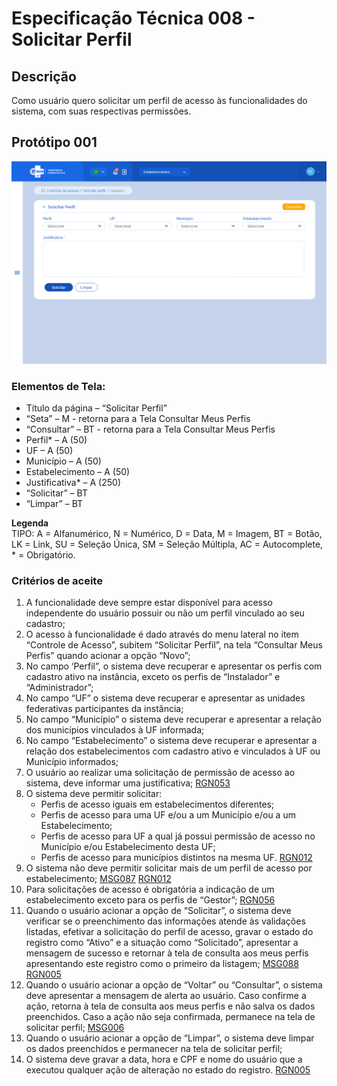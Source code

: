 # Especificação Técnica 008 - Solicitar Perfil

## Descrição
Como usuário quero solicitar um perfil de acesso às funcionalidades do sistema, com suas respectivas permissões. 

## Protótipo 001
![alt text](../imagens/ete-008-prot-001.png)

### Elementos de Tela:
* Título da página – “Solicitar Perfil” 
* “Seta” – M - retorna para a Tela Consultar Meus Perfis 
* “Consultar” – BT - retorna para a Tela Consultar Meus Perfis 
* Perfil* – A (50) 
* UF – A (50) 
* Município – A (50) 
* Estabelecimento – A (50) 
* Justificativa* – A (250) 
* “Solicitar” – BT 
* “Limpar” – BT 

**Legenda**  
TIPO: A = Alfanumérico, N = Numérico, D = Data, M = Imagem, BT = Botão, LK = Link, SU = Seleção Única, SM = Seleção Múltipla, AC = Autocomplete, * = Obrigatório. 

### Critérios de aceite 
1. A funcionalidade deve sempre estar disponível para acesso independente do usuário possuir ou não um perfil vinculado ao seu cadastro; 
2. O acesso à funcionalidade é dado através do menu lateral no item “Controle de Acesso”, subitem “Solicitar Perfil”, na tela “Consultar Meus Perfis” quando acionar a opção “Novo”; 
3. No campo ‘Perfil”, o sistema deve recuperar e apresentar os perfis com cadastro ativo na instância, exceto os perfis de “Instalador” e “Administrador”; 
4. No campo “UF” o sistema deve recuperar e apresentar as unidades federativas participantes da instância; 
5. No campo “Município” o sistema deve recuperar e apresentar a relação dos municípios vinculados à UF informada; 
6. No campo “Estabelecimento” o sistema deve recuperar e apresentar a relação dos estabelecimentos com cadastro ativo e vinculados à UF ou Município informados; 
7. O usuário ao realizar uma solicitação de permissão de acesso ao sistema, deve informar uma justificativa; [RGN053](DocumentoDeRegrasv2.md#rgn053) 
8. O sistema deve permitir solicitar: 
      * Perfis de acesso iguais em estabelecimentos diferentes;  
      * Perfis de acesso para uma UF e/ou a um Município e/ou a um Estabelecimento;  
      * Perfis de acesso para UF a qual já possui permissão de acesso no Município e/ou Estabelecimento desta UF; 
      * Perfis de acesso para municípios distintos na mesma UF. [RGN012](DocumentoDeRegrasv2.md#rgn012) 
9. O sistema não deve permitir solicitar mais de um perfil de acesso por estabelecimento; [MSG087](DocumentoDeMensagensv2.md#msg087) [RGN012](DocumentoDeRegrasv2.md#rgn012) 
10. Para solicitações de acesso é obrigatória a indicação de um estabelecimento exceto para os perfis de “Gestor”; [RGN056](DocumentoDeRegrasv2.md#rgn056) 
11. Quando o usuário acionar a opção de “Solicitar”, o sistema deve verificar se o preenchimento das informações atende às validações listadas, efetivar a solicitação do perfil de acesso, gravar o estado do registro como “Ativo” e a situação como “Solicitado”, apresentar a mensagem de sucesso e retornar à tela de consulta aos meus perfis apresentando este registro como o primeiro da listagem; [MSG088](DocumentoDeMensagensv2.md#msg088) [RGN005](DocumentoDeRegrasv2.md#rgn005) 
12. Quando o usuário acionar a opção de “Voltar” ou “Consultar”, o sistema deve apresentar a mensagem de alerta ao usuário. Caso confirme a ação, retorna à tela de consulta aos meus perfis e não salva os dados preenchidos. Caso a ação não seja confirmada, permanece na tela de solicitar perfil; [MSG006](DocumentoDeMensagensv2.md#msg006) 
13. Quando o usuário acionar a opção de “Limpar”, o sistema deve limpar os dados preenchidos e permanecer na tela de solicitar perfil;  
14. O sistema deve gravar a data, hora e CPF e nome do usuário que a executou qualquer ação de alteração no estado do registro. [RGN005](DocumentoDeRegrasv2.md#rgn005) 